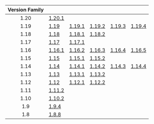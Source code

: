 | Version Family | | | | | |
|:---:|---|---|---|---|---|
| 1.20 | [1.20.1](https://github.com/BaldGang/spigot-build/releases/download/20230922/spigot-1.20.1.jar) | | | | |
| 1.19 | [1.19](https://github.com/BaldGang/spigot-build/releases/download/20230922/spigot-1.19.jar) | [1.19.1](https://github.com/BaldGang/spigot-build/releases/download/20230922/spigot-1.19.1.jar) | [1.19.2](https://github.com/BaldGang/spigot-build/releases/download/20230922/spigot-1.19.2.jar) | [1.19.3](https://github.com/BaldGang/spigot-build/releases/download/20230922/spigot-1.19.3.jar) | [1.19.4](https://github.com/BaldGang/spigot-build/releases/download/20230922/spigot-1.19.4.jar) |
| 1.18 | [1.18](https://github.com/BaldGang/spigot-build/releases/download/20230922/spigot-1.18.jar) | [1.18.1](https://github.com/BaldGang/spigot-build/releases/download/20230922/spigot-1.18.1.jar) | [1.18.2](https://github.com/BaldGang/spigot-build/releases/download/20230922/spigot-1.18.2.jar) | | |
| 1.17 | [1.17](https://github.com/BaldGang/spigot-build/releases/download/20230922/spigot-1.17.jar) | [1.17.1](https://github.com/BaldGang/spigot-build/releases/download/20230922/spigot-1.17.1.jar) | | | |
| 1.16 | [1.16.1](https://github.com/BaldGang/spigot-build/releases/download/20230922/spigot-1.16.1.jar) | [1.16.2](https://github.com/BaldGang/spigot-build/releases/download/20230922/spigot-1.16.2.jar) | [1.16.3](https://github.com/BaldGang/spigot-build/releases/download/20230922/spigot-1.16.3.jar) | [1.16.4](https://github.com/BaldGang/spigot-build/releases/download/20230922/spigot-1.16.4.jar) | [1.16.5](https://github.com/BaldGang/spigot-build/releases/download/20230922/spigot-1.16.5.jar) |
| 1.15 | [1.15](https://github.com/BaldGang/spigot-build/releases/download/20230922/spigot-1.15.jar) | [1.15.1](https://github.com/BaldGang/spigot-build/releases/download/20230922/spigot-1.15.1.jar) | [1.15.2](https://github.com/BaldGang/spigot-build/releases/download/20230922/spigot-1.15.2.jar) | | |
| 1.14 | [1.14](https://github.com/BaldGang/spigot-build/releases/download/20230922/spigot-1.14.jar) | [1.14.1](https://github.com/BaldGang/spigot-build/releases/download/20230922/spigot-1.14.1.jar) | [1.14.2](https://github.com/BaldGang/spigot-build/releases/download/20230922/spigot-1.14.2.jar) | [1.14.3](https://github.com/BaldGang/spigot-build/releases/download/20230922/spigot-1.14.3.jar) | [1.14.4](https://github.com/BaldGang/spigot-build/releases/download/20230922/spigot-1.14.4.jar) |
| 1.13 | [1.13](https://github.com/BaldGang/spigot-build/releases/download/20230922/spigot-1.13.jar) | [1.13.1](https://github.com/BaldGang/spigot-build/releases/download/20230922/spigot-1.13.1.jar) | [1.13.2](https://github.com/BaldGang/spigot-build/releases/download/20230922/spigot-1.13.2.jar) | | |
| 1.12 | [1.12](https://github.com/BaldGang/spigot-build/releases/download/20230922/spigot-1.12.jar) | [1.12.1](https://github.com/BaldGang/spigot-build/releases/download/20230922/spigot-1.12.1.jar) | [1.12.2](https://github.com/BaldGang/spigot-build/releases/download/20230922/spigot-1.12.2.jar) | | |
| 1.11 | [1.11.2](https://github.com/BaldGang/spigot-build/releases/download/20230922/spigot-1.11.2.jar) | | | | |
| 1.10 | [1.10.2](https://github.com/BaldGang/spigot-build/releases/download/20230922/spigot-1.10.2.jar) | | | | |
| 1.9 | [1.9.4](https://github.com/BaldGang/spigot-build/releases/download/20230922/spigot-1.9.4.jar) | | | | |
| 1.8 | [1.8.8](https://github.com/BaldGang/spigot-build/releases/download/20230922/spigot-1.8.8.jar) | | | | |

